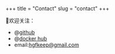 +++
title = "Contact"
slug = "contact"
+++

👏欢迎关注：

* @[github](https://github.com/hgfkeep)
* @[docker hub](https://hub.docker.com/u/hgfkeep)
* email:hgfkeep@gmail.com


